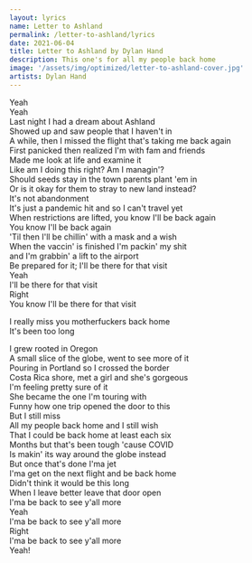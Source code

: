 ```yaml
---
layout: lyrics
name: Letter to Ashland
permalink: /letter-to-ashland/lyrics
date: 2021-06-04
title: Letter to Ashland by Dylan Hand
description: This one's for all my people back home
image: '/assets/img/optimized/letter-to-ashland-cover.jpg'
artists: Dylan Hand
---
```

Yeah  
Yeah  
Last night I had a dream about Ashland  
Showed up and saw people that I haven't in  
A while, then I missed the flight that's taking me back again  
First panicked then realized I'm with fam and friends  
Made me look at life and examine it  
Like am I doing this right? Am I managin'?  
Should seeds stay in the town parents plant 'em in  
Or is it okay for them to stray to new land instead?  
It's not abandonment  
It's just a pandemic hit and so I can't travel yet  
When restrictions are lifted, you know I'll be back again  
You know I'll be back again  
'Til then I'll be chillin' with a mask and a wish  
When the vaccin' is finished I'm packin' my shit  
and I'm grabbin' a lift to the airport  
Be prepared for it; I'll be there for that visit  
Yeah  
I'll be there for that visit  
Right  
You know I'll be there for that visit  

I really miss you motherfuckers back home  
It's been too long  

I grew rooted in Oregon  
A small slice of the globe, went to see more of it  
Pouring in Portland so I crossed the border  
Costa Rica shore, met a girl and she's gorgeous  
I'm feeling pretty sure of it  
She became the one I'm touring with  
Funny how one trip opened the door to this  
But I still miss  
All my people back home and I still wish  
That I could be back home at least each six  
Months but that's been tough 'cause COVID  
Is makin' its way around the globe instead  
But once that's done I'ma jet  
I'ma get on the next flight and be back home  
Didn't think it would be this long  
When I leave better leave that door open  
I'ma be back to see y'all more  
Yeah  
I'ma be back to see y'all more  
Right  
I'ma be back to see y'all more  
Yeah!  